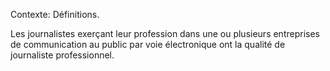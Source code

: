 Contexte: Définitions.

Les journalistes exerçant leur profession dans une ou plusieurs entreprises de communication au public par voie électronique ont la qualité de journaliste professionnel.